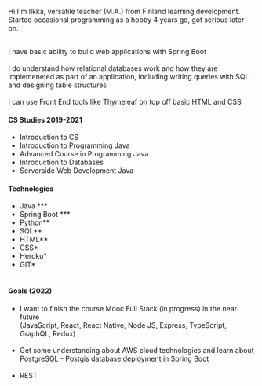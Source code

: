 <p>Hi I'm Ilkka, versatile teacher (M.A.) from Finland learning development. Started occasional programming as a hobby 4 years go, got serious later on.</p>
<br>
I have basic ability to build web applications with Spring Boot
<br>
<br>
I do understand how relational databases work and how they are implemeneted as part of an application, including writing queries with SQL and designing table structures
<br>
<br>
I can use Front End tools like Thymeleaf on top off basic HTML and CSS 


<br>
<h4>CS Studies 2019-2021</h4>
<ul>
<li>Introduction to CS</li>
<li>Introduction to Programming Java</li>
<li>Advanced Course in Programming Java</li>
<li>Introduction to Databases</li>
<li>Serverside Web Development Java</li>


</ul

<br>
<h4>Technologies</h4>

<ul>
<li>Java ***</li>
<li>Spring Boot ***</li>
<li>Python**</li>
<li>SQL**</li>
<li>HTML**</li>
<li>CSS*</li>
<li>Heroku*</li>
<li>GIT*</li>
<br>
</ul>

<h4>Goals (2022)</h4>



<ul>
<li>I want to finish the course Mooc Full Stack (in progress) in the near future 
<br>
(JavaScript, React, React Native, Node JS, Express, TypeScript, GraphQL, Redux)</li>
<br>
<li>Get some understanding about AWS cloud technologies and learn about PostgreSQL - Postgis database deployment in Spring Boot
<br>
<br>
<li>REST


</ul>
